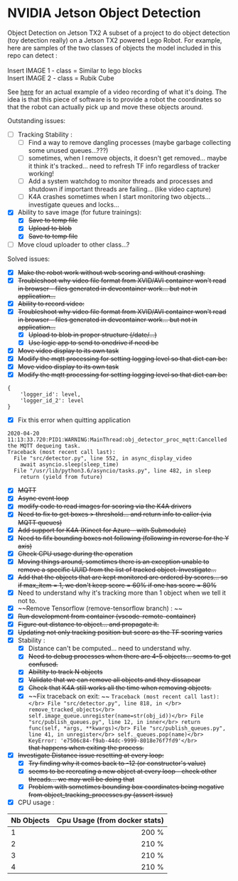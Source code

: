# NVIDIA Jetson Object Detection
Object Detection on Jetson TX2
A subset of a project to do object detection (toy detection really) on a Jetson TX2 powered Lego Robot. For example, here are samples of the two classes of objects the model included in this repo can detect :<br>
<br>
Insert IMAGE 1 - class = Similar to lego blocks <br>
Insert IMAGE 2 - class = Rubik Cube <br>

See [here](https://www.youtube.com/watch?v=w8ZtLOhuymo) for an actual example of a video recording of what it's doing. The idea is that this piece of software is to provide a robot the coordinates so that the robot can actually pick up and move these objects around.

Outstanding issues:

- [ ] Tracking Stability :
    - [ ] Find a way to remove dangling processes (maybe garbage collecting some unused queues...???)
    - [ ] sometimes, when I remove objects, it doesn't get removed... maybe it think it's tracked... need to refresh TF info regardless of tracker working!
    - [ ] Add a system watchdog to monitor threads and processes and shutdown if important threads are failing... (like video capture)
    - [ ] K4A crashes sometimes when I start monitoring two objects... investigate queues and locks...
- [X] Ability to save image (for future trainings):
    - [X] ~~Save to temp file~~
    - [X] ~~Upload to blob~~
    - [X] ~~Save to temp file~~
- [ ] Move cloud uploader to other class...?

Solved issues:
- [X] ~~Make the robot work without web scoring and without crashing.~~
- [X] ~~Troubleshoot why video file format from XVID/AVI container won't read in browser - files generated in devcontainer work... but not in application...~~
- [X] ~~Ability to record video:~~
- [X] ~~Troubleshoot why video file format from XVID/AVI container won't read in browser - files generated in devcontainer work... but not in application...~~
    - [X] ~~Upload to blob in proper structure (/date/...)~~
    - [X] ~~Use logic app to send to onedrive if need be~~
- [X] ~~Move video display to its own task~~
- [X] ~~Modify the mqtt processing for setting logging level so that dict can be:~~</br>
- [X] ~~Move video display to its own task~~
- [X] ~~Modify the mqtt processing for setting logging level so that dict can be:~~</br>
```
{
    'logger_id': level,
    'logger_id_2': level
}
```
- [X] Fix this error when quitting application</br>
```
2020-04-20 11:13:33.720:PID1:WARNING:MainThread:obj_detector_proc_mqtt:Cancelled the MQTT dequeing task.
Traceback (most recent call last):
  File "src/detector.py", line 552, in async_display_video
    await asyncio.sleep(sleep_time)
  File "/usr/lib/python3.6/asyncio/tasks.py", line 482, in sleep
    return (yield from future)
```
- [X] ~~MQTT~~
- [X] ~~Async event loop~~
- [X] ~~modify code to read images for scoring via the K4A drivers~~
- [x] ~~Need to fix to get boxes > threshold... and return info to caller (via MQTT queues)~~
- [X] ~~Add support for K4A (Kinect for Azure - with Submodule)~~
- [X] ~~Need to fifx bounding boxes not following (following in reverse for the Y axis)~~
- [X] ~~Check CPU usage during the operation~~
- [X] ~~Moving things around, sometimes there is an exception unable to remove a specific UUID from the list of tracked object. Investigate...~~
- [X] ~~Add that the objects that are kept monitored are ordered by scores... so if max_item = 1, we don't keep score = 60% if one has score = 80%~~
- [X] Need to understand why it's tracking more than 1 object when we tell it not to.
- [X] ~~Remove Tensorflow (remove-tensorflow branch) : ~~
- [X] ~~Run development from container (vscode-remote-container)~~
- [X] ~~Figure out distance to object... and propagate it.~~
- [X] ~~Updating not only tracking position but score as the TF scoring varies~~
- [X] Stability : 
    - [X] Distance can't be computed... need to understand why.
    - [X] ~~Need to debug processes when there are 4-5 objects... seems to get confused.~~
    - [X] ~~Abiltity to track N objects~~
    - [X] ~~Validate that we can remove all objects and they dissapear~~
    - [X] ~~Check that K4A still works all the time when removing objects.~~
    - [X] ~~Fix traceback on exit: ~~
                    ```Traceback (most recent call last):</br>
                File "src/detector.py", line 818, in </br>
                remove_tracked_objects</br>
                    self.image_queue.unregister(name=str(obj_id))</br>
                File "src/publish_queues.py", line 12, in inner</br>
                    return func(self, *args, **kwargs)</br>
                File "src/publish_queues.py", line 41, in unregister</br>
                    self._queues.pop(name)</br>
KeyError: 'e7506c84-f9ab-44dc-9999-8018e76f7fd9'</br>```</br>
            ~~that happens when exiting the process.~~
- [X] ~~Investigate Distance issue resetting at every loop:~~
    - [x] ~~Try finding why it comes back to -12 (or constructor's value)~~
    - [X] ~~seems to be recreating a new object at every loop - check other threads... we may well be doing that~~
    - [X] ~~Problem with sometimes bounding box coordinates being negative from object_tracking_processes.py (assert issue)~~
- [X] CPU usage :

| Nb Objects    |   Cpu Usage (from docker stats)   |
|:--------------|----------------------------------:|
| 1             |   200 %                           |
| 2             |   210 %                           |
| 3             |   210 %                           |
| 4             |   210 %                           |



